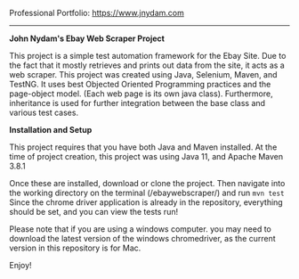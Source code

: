 Professional Portfolio: https://www.jnydam.com

----------------------------------------------------------------

**John Nydam's Ebay Web Scraper Project**

This project is a simple test automation framework for 
the Ebay Site.
Due to the fact that it mostly retrieves and prints out data from the site, it acts
as a web scraper. 
This project was created using Java, Selenium, Maven, and TestNG. 
It uses best Objected Oriented Programming practices and the page-object model. (Each
web page is its own java class).
Furthermore, inheritance is used for further integration between the base class and various test
cases. 

**Installation and Setup**

This project requires that you have both Java and Maven installed.
At the time of project creation, this project was using Java 11, and
Apache Maven 3.8.1

Once these are installed, download or clone the project.
Then navigate into the working directory on the terminal (/ebaywebscraper/)
and run ```mvn test```
Since the chrome driver application is already in the repository, everything should be set, and
you can view the tests run! 

Please note that if you are using a windows computer. you may need to download the latest version
of the windows chromedriver, as the current version in this repository is for Mac.

Enjoy!


